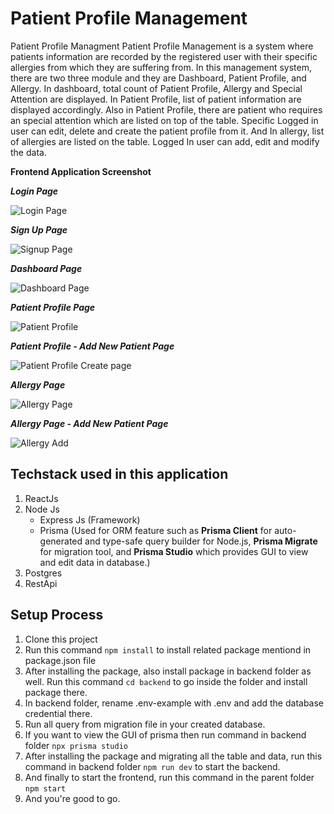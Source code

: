 # Patient Profile Management
Patient Profile Managment
Patient Profile Management is a system where patients information are recorded by the registered user with their specific allergies from which they are suffering from. In this management system, there are two three module and they are Dashboard, Patient Profile, and Allergy. In dashboard, total count of Patient Profile, Allergy and Special Attention are displayed. In Patient Profile, list of patient information are displayed accordingly. Also in Patient Profile, there are patient who requires an special attention which are listed on top of the table. Specific Logged in user can edit, delete and create the patient profile from it. And In allergy, list of allergies are listed on the table. Logged In user can add, edit and modify the data.

**Frontend Application Screenshot**

_**Login Page**_

![Login Page](https://github.com/ajaydangol014/patient-profile-management/assets/26766776/6922b9eb-f3d3-4d08-96a6-11a46e098089)

_**Sign Up Page**_

![Signup Page](https://github.com/ajaydangol014/patient-profile-management/assets/26766776/b0a9115e-949e-41b7-b29f-d9403d7bbf3d)

_**Dashboard Page**_

![Dashboard Page](https://github.com/ajaydangol014/patient-profile-management/assets/26766776/d86165bb-762b-47b7-92f7-4b5ce45dc5f4)

_**Patient Profile Page**_

![Patient Profile](https://github.com/ajaydangol014/patient-profile-management/assets/26766776/1038d4bf-21a7-41e7-80b3-b2f0ac4b214f)


_**Patient Profile - Add New Patient Page**_

![Patient Profile Create page](https://github.com/ajaydangol014/patient-profile-management/assets/26766776/cd8a18bd-883a-4bc8-b217-6c290cd77a90)

_**Allergy Page**_

![Allergy Page](https://github.com/ajaydangol014/patient-profile-management/assets/26766776/612d5b3d-5ede-4389-ab3b-65ce8784e3ab)

_**Allergy Page - Add New Patient Page**_

![Allergy Add](https://github.com/ajaydangol014/patient-profile-management/assets/26766776/47254d51-cdb7-42a1-bcfe-1d0c0a02869a)

**Techstack used in this application**
--------
1. ReactJs
2. Node Js 
      - Express Js (Framework)
      - Prisma (Used for ORM feature such as **Prisma Client** for auto-generated and type-safe query builder for Node.js, **Prisma Migrate** for migration tool, and **Prisma Studio** which provides GUI to view and edit data in database.)
 3. Postgres
 4. RestApi

**Setup Process**
----
1. Clone this project
2. Run this command ```npm install``` to install related package mentiond in package.json file
3. After installing the package, also install package in backend folder as well. Run this command ```cd backend``` to go inside the folder and install package there.
4. In backend folder, rename .env-example with .env and add the database credential there.
5. Run all query from migration file in your created database.
6. If you want to view the GUI of prisma then run command in backend folder ```npx prisma studio```
7. After installing the package and migrating all the table and data, run this command in backend folder ```npm run dev``` to start the backend.
8. And finally to start the frontend, run this command in the parent folder ```npm start```
9. And you're good to go.
